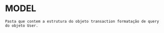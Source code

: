# MODEL
    Pasta que contem a estrutura do objeto transaction formatação de query do objeto User.

